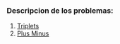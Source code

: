 ### Descripcion de los problemas: 

1. [Triplets](https://www.hackerrank.com/challenges/compare-the-triplets/problem) 
2. [Plus Minus](https://www.hackerrank.com/challenges/plus-minus/problem)
